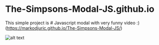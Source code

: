 # The-Simpsons-Modal-JS.github.io

This simple project is # Javascript modal with very funny video :)  (https://markodjuric.github.io/The-Simpsons-Modal-JS/)




![alt text](http://cdn.mos.cms.futurecdn.net/S9BVJKkTKGLP24ZQyYGngB.jpg)
